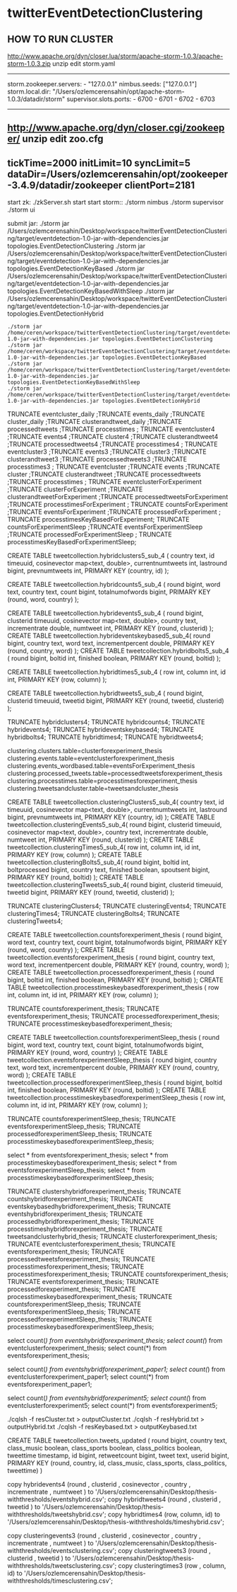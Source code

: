 # twitterEventDetectionClustering


HOW TO RUN CLUSTER
------------------------
http://www.apache.org/dyn/closer.lua/storm/apache-storm-1.0.3/apache-storm-1.0.3.zip
unzip
edit storm.yaml

-----
storm.zookeeper.servers:
    - "127.0.0.1"
nimbus.seeds: ["127.0.0.1"]
storm.local.dir: "/Users/ozlemcerensahin/opt/apache-storm-1.0.3/datadir/storm"
supervisor.slots.ports:
    - 6700
    - 6701
    - 6702
    - 6703

------

http://www.apache.org/dyn/closer.cgi/zookeeper/
unzip
edit zoo.cfg
------
tickTime=2000
initLimit=10
syncLimit=5
dataDir=/Users/ozlemcerensahin/opt/zookeeper-3.4.9/datadir/zookeeper
clientPort=2181
------


start zk: ./zkServer.sh start
start storm::
    ./storm nimbus
    ./storm supervisor
    ./storm ui

submit jar:
    ./storm jar /Users/ozlemcerensahin/Desktop/workspace/twitterEventDetectionClustering/target/eventdetection-1.0-jar-with-dependencies.jar topologies.EventDetectionClustering
    ./storm jar /Users/ozlemcerensahin/Desktop/workspace/twitterEventDetectionClustering/target/eventdetection-1.0-jar-with-dependencies.jar topologies.EventDetectionKeyBased
    ./storm jar /Users/ozlemcerensahin/Desktop/workspace/twitterEventDetectionClustering/target/eventdetection-1.0-jar-with-dependencies.jar topologies.EventDetectionKeyBasedWithSleep
    ./storm jar /Users/ozlemcerensahin/Desktop/workspace/twitterEventDetectionClustering/target/eventdetection-1.0-jar-with-dependencies.jar topologies.EventDetectionHybrid


    ./storm jar /home/ceren/workspace/twitterEventDetectionClustering/target/eventdetection-1.0-jar-with-dependencies.jar topologies.EventDetectionClustering
    ./storm jar /home/ceren/workspace/twitterEventDetectionClustering/target/eventdetection-1.0-jar-with-dependencies.jar topologies.EventDetectionKeyBased
    ./storm jar /home/ceren/workspace/twitterEventDetectionClustering/target/eventdetection-1.0-jar-with-dependencies.jar topologies.EventDetectionKeyBasedWithSleep
    ./storm jar /home/ceren/workspace/twitterEventDetectionClustering/target/eventdetection-1.0-jar-with-dependencies.jar topologies.EventDetectionHybrid





TRUNCATE eventcluster_daily ;TRUNCATE events_daily ;TRUNCATE cluster_daily ;TRUNCATE clusterandtweet_daily ;TRUNCATE processedtweets ;TRUNCATE processtimes ;
TRUNCATE eventcluster4 ;TRUNCATE events4 ;TRUNCATE cluster4 ;TRUNCATE clusterandtweet4 ;TRUNCATE processedtweets4 ;TRUNCATE processtimes4 ;
TRUNCATE eventcluster3 ;TRUNCATE events3 ;TRUNCATE cluster3 ;TRUNCATE clusterandtweet3 ;TRUNCATE processedtweets3 ;TRUNCATE processtimes3 ;
TRUNCATE eventcluster ;TRUNCATE events ;TRUNCATE cluster ;TRUNCATE clusterandtweet ;TRUNCATE processedtweets ;TRUNCATE processtimes ;
TRUNCATE eventclusterForExperiment ;TRUNCATE clusterForExperiment ;TRUNCATE clusterandtweetForExperiment ;TRUNCATE processedtweetsForExperiment ;TRUNCATE processtimesForExperiment ;
TRUNCATE countsForExperiment ;TRUNCATE eventsForExperiment ;TRUNCATE processedForExperiment ; TRUNCATE processtimesKeyBasedForExperiment;
TRUNCATE countsForExperimentSleep ;TRUNCATE eventsForExperimentSleep ;TRUNCATE processedForExperimentSleep ; TRUNCATE processtimesKeyBasedForExperimentSleep;



CREATE TABLE tweetcollection.hybridclusters5_sub_4 (
country text,
id timeuuid,
cosinevector map<text, double>,
currentnumtweets int,
lastround bigint,
prevnumtweets int,
PRIMARY KEY (country, id)
);

CREATE TABLE tweetcollection.hybridcounts5_sub_4 (
round bigint,
word text,
country text,
count bigint,
totalnumofwords bigint,
PRIMARY KEY (round, word, country)
);

CREATE TABLE tweetcollection.hybridevents5_sub_4 (
round bigint,
clusterid timeuuid,
cosinevector map<text, double>,
country text,
incrementrate double,
numtweet int,
PRIMARY KEY (round, clusterid)
);
CREATE TABLE tweetcollection.hybrideventskeybased5_sub_4(
round bigint,
country text,
word text,
incrementpercent double,
PRIMARY KEY (round, country, word)
);
CREATE TABLE tweetcollection.hybridbolts5_sub_4 (
round bigint,
boltid int,
finished boolean,
PRIMARY KEY (round, boltid)
);


CREATE TABLE tweetcollection.hybridtimes5_sub_4 (
row int,
column int,
id int,
PRIMARY KEY (row, column)
);

CREATE TABLE tweetcollection.hybridtweets5_sub_4 (
round bigint,
clusterid timeuuid,
tweetid bigint,
PRIMARY KEY (round, tweetid, clusterid)
);

TRUNCATE hybridclusters4; TRUNCATE hybridcounts4; TRUNCATE hybridevents4; TRUNCATE hybrideventskeybased4; TRUNCATE hybridbolts4; TRUNCATE hybridtimes4; TRUNCATE hybridtweets4;




clustering.clusters.table=clusterforexperiment_thesis
clustering.events.table=eventclusterforexperiment_thesis
clustering.events_wordbased.table=eventsForExperiment_thesis
clustering.processed_tweets.table=processedtweetsforexperiment_thesis
clustering.processtimes.table=processtimesforexperiment_thesis
clustering.tweetsandcluster.table=tweetsandcluster_thesis



CREATE TABLE tweetcollection.clusteringClusters5_sub_4(
country text,
id timeuuid,
cosinevector map<text, double>,
currentnumtweets int,
lastround bigint,
prevnumtweets int,
PRIMARY KEY (country, id)
);
CREATE TABLE tweetcollection.clusteringEvents5_sub_4(
round bigint,
clusterid timeuuid,
cosinevector map<text, double>,
country text,
incrementrate double,
numtweet int,
PRIMARY KEY (round, clusterid)
);
CREATE TABLE tweetcollection.clusteringTimes5_sub_4(
row int,
column int,
id int,
PRIMARY KEY (row, column)
);
CREATE TABLE tweetcollection.clusteringBolts5_sub_4(
round bigint,
boltid int,
boltprocessed bigint,
country text,
finished boolean,
spoutsent bigint,
PRIMARY KEY (round, boltid)
);
CREATE TABLE tweetcollection.clusteringTweets5_sub_4(
round bigint,
clusterid timeuuid,
tweetid bigint,
PRIMARY KEY (round, tweetid, clusterid)
);


TRUNCATE clusteringClusters4; TRUNCATE clusteringEvents4; TRUNCATE clusteringTimes4; TRUNCATE clusteringBolts4; TRUNCATE clusteringTweets4;






CREATE TABLE tweetcollection.countsforexperiment_thesis (
round bigint,
word text,
country text,
count bigint,
totalnumofwords bigint,
PRIMARY KEY (round, word, country)
);
CREATE TABLE tweetcollection.eventsforexperiment_thesis (
round bigint,
country text,
word text,
incrementpercent double,
PRIMARY KEY (round, country, word)
);
CREATE TABLE tweetcollection.processedforexperiment_thesis (
round bigint,
boltid int,
finished boolean,
PRIMARY KEY (round, boltid)
);
CREATE TABLE tweetcollection.processtimeskeybasedforexperiment_thesis (
row int,
column int,
id int,
PRIMARY KEY (row, column)
);


TRUNCATE countsforexperiment_thesis; TRUNCATE eventsforexperiment_thesis; TRUNCATE processedforexperiment_thesis; TRUNCATE processtimeskeybasedforexperiment_thesis;




CREATE TABLE tweetcollection.countsforexperimentSleep_thesis (
round bigint,
word text,
country text,
count bigint,
totalnumofwords bigint,
PRIMARY KEY (round, word, country)
);
CREATE TABLE tweetcollection.eventsforexperimentSleep_thesis (
round bigint,
country text,
word text,
incrementpercent double,
PRIMARY KEY (round, country, word)
);
CREATE TABLE tweetcollection.processedforexperimentSleep_thesis (
round bigint,
boltid int,
finished boolean,
PRIMARY KEY (round, boltid)
);
CREATE TABLE tweetcollection.processtimeskeybasedforexperimentSleep_thesis (
row int,
column int,
id int,
PRIMARY KEY (row, column)
);

TRUNCATE countsforexperimentSleep_thesis; TRUNCATE eventsforexperimentSleep_thesis; TRUNCATE processedforexperimentSleep_thesis; TRUNCATE processtimeskeybasedforexperimentSleep_thesis;




select * from eventsforexperiment_thesis;
select * from processtimeskeybasedforexperiment_thesis;
select * from eventsforexperimentSleep_thesis;
select * from processtimeskeybasedforexperimentSleep_thesis;


TRUNCATE clustershybridforexperiment_thesis; TRUNCATE countshybridforexperiment_thesis; TRUNCATE eventskeybasedhybridforexperiment_thesis; TRUNCATE eventshybridforexperiment_thesis; TRUNCATE processedhybridforexperiment_thesis; TRUNCATE processtimeshybridforexperiment_thesis; TRUNCATE tweetsandclusterhybrid_thesis;
TRUNCATE clusterforexperiment_thesis; TRUNCATE eventclusterforexperiment_thesis; TRUNCATE eventsforexperiment_thesis; TRUNCATE processedtweetsforexperiment_thesis; TRUNCATE processtimesforexperiment_thesis; TRUNCATE processtimesforexperiment_thesis;
TRUNCATE countsforexperiment_thesis; TRUNCATE eventsforexperiment_thesis; TRUNCATE processedforexperiment_thesis; TRUNCATE processtimeskeybasedforexperiment_thesis;
TRUNCATE countsforexperimentSleep_thesis; TRUNCATE eventsforexperimentSleep_thesis; TRUNCATE processedforexperimentSleep_thesis; TRUNCATE processtimeskeybasedforexperimentSleep_thesis;




select count(*) from eventshybridforexperiment_thesis;
select count(*) from eventclusterforexperiment_thesis;
select count(*) from eventsforexperiment_thesis;


select count(*) from eventshybridforexperiment_paper1;
select count(*) from eventclusterforexperiment_paper1;
select count(*) from eventsforexperiment_paper1;

select count(*) from eventshybridforexperiment5;
select count(*) from eventclusterforexperiment5;
select count(*) from eventsforexperiment5;

./cqlsh -f resCluster.txt > outputCluster.txt
./cqlsh -f resHybrid.txt > outputHybrid.txt
./cqlsh -f resKeybased.txt > outputKeybased.txt





CREATE TABLE tweetcollection.tweets_updated (
    round bigint,
    country text,
    class_music boolean,
    class_sports boolean,
    class_politics boolean,
    tweettime timestamp,
    id bigint,
    retweetcount bigint,
    tweet text,
    userid bigint,
    PRIMARY KEY (round, country, id, class_music, class_sports, class_politics, tweettime)
)



copy hybridevents4 (round , clusterid , cosinevector , country , incrementrate , numtweet ) to '/Users/ozlemcerensahin/Desktop/thesis-withthresholds/eventshybrid.csv';
copy hybridtweets4 (round , clusterid , tweetid )  to '/Users/ozlemcerensahin/Desktop/thesis-withthresholds/tweetshybrid.csv';
copy hybridtimes4 (row, column, id)   to '/Users/ozlemcerensahin/Desktop/thesis-withthresholds/timeshybrid.csv';

copy clusteringevents3 (round , clusterid , cosinevector , country , incrementrate , numtweet ) to '/Users/ozlemcerensahin/Desktop/thesis-withthresholds/eventsclustering.csv';
copy clusteringtweets3 (round , clusterid , tweetid )  to '/Users/ozlemcerensahin/Desktop/thesis-withthresholds/tweetsclustering.csv';
copy clusteringtimes3 (row  , column, id)   to '/Users/ozlemcerensahin/Desktop/thesis-withthresholds/timesclustering.csv';
